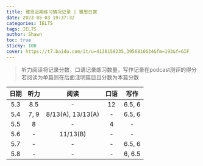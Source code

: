 ```yaml
---
title: 雅思近期练习情况记录 | 雅思日常
date: 2023-05-03 19:37:32
categories: IELTS
tags: IELTS
author: Shawn
toc: true
sticky: 100
cover: https://t7.baidu.com/it/u=4138158235,3956816634&fm=193&f=GIF
---
```


>听力阅读将记录分数，口语记录练习数量，写作记录在podcast测评的得分</br>若阅读为单篇则在后面注明篇目且分数为本篇分数

| 日期 | 听力 | 阅读 | 口语 | 写作 |
| :---: | :---: | :---: | :---: | :---: |
| 5.3 | 8.5 | - | 12 | 6.5, 6 |
| 5.4 | 7, 9 | 8/13(A), 13/13(A) | - | 6.5, 6 |
| 5.5 | 8 | - | 4 | - |
| 5.6 | - | 11/13(B) | - | - |
| 5.7 | - | - | - | 6.5, 6 |
| 5.8 | - | - | - | 6, 6.5 |
